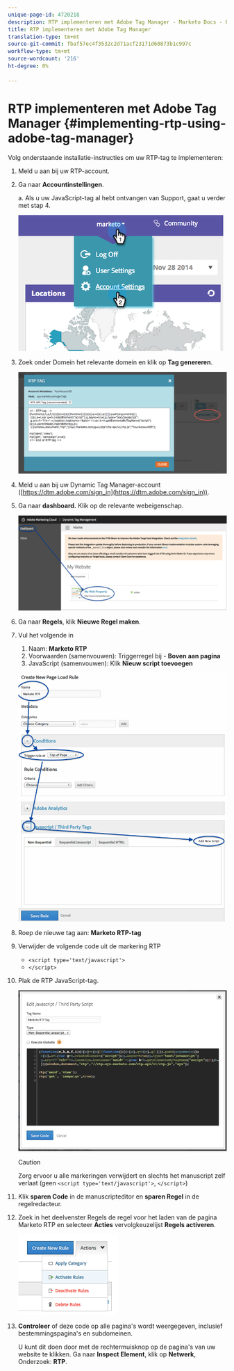 ```yaml
---
unique-page-id: 4720218
description: RTP implementeren met Adobe Tag Manager - Marketo Docs - Productdocumentatie
title: RTP implementeren met Adobe Tag Manager
translation-type: tm+mt
source-git-commit: fbaf57ec4f3532c2d71acf23171d60873b1c997c
workflow-type: tm+mt
source-wordcount: '216'
ht-degree: 0%

---
```



# RTP implementeren met Adobe Tag Manager {#implementing-rtp-using-adobe-tag-manager}

Volg onderstaande installatie-instructies om uw RTP-tag te implementeren:

1. Meld u aan bij uw RTP-account.

1. Ga naar **Accountinstellingen**.

   a. Als u uw JavaScript-tag al hebt ontvangen van Support, gaat u verder met stap 4.

   ![](assets/image2014-11-30-15-3a19-3a21-4.png)

1. Zoek onder Domein het relevante domein en klik op **Tag genereren**.

   ![](assets/image2014-11-30-15-3a20-3a17-4.png)

1. Meld u aan bij uw Dynamic Tag Manager-account ([https://dtm.adobe.com/sign_in](https://dtm.adobe.com/sign_in)).

1. Ga naar **dashboard.** Klik op de relevante webeigenschap.

   ![](assets/image2014-12-3-17-3a58-3a17.png)

1. Ga naar **Regels**, klik **Nieuwe Regel maken**.

1. Vul het volgende in

   1. Naam: **Marketo RTP**
   1. Voorwaarden (samenvouwen): Triggerregel bij - **Boven aan pagina**
   1. JavaScript (samenvouwen): Klik **Nieuw script toevoegen**

   ![](assets/image2014-12-3-17-3a59-3a40.png)

1. Roep de nieuwe tag aan: **Marketo RTP-tag**

1. Verwijder de volgende code uit de markering RTP

   * `<script type='text/javascript'>`
   * `</script>`

1. Plak de RTP JavaScript-tag.

   ![](assets/image2014-12-3-18-3a3-3a45.png)

   >[!CAUTION]
   >
   >Zorg ervoor u alle markeringen verwijdert en slechts het manuscript zelf verlaat (geen `<script type='text/javascript'>`, `</script>`)

1. Klik **sparen Code** in de manuscripteditor en **sparen Regel** in de regelredacteur.

1. Zoek in het deelvenster Regels de regel voor het laden van de pagina Marketo RTP en selecteer **Acties** vervolgkeuzelijst **Regels activeren**.

   ![](assets/image2014-12-3-18-3a4-3a14.png)

1. **Controleer** of deze code op alle pagina&#39;s wordt weergegeven, inclusief bestemmingspagina&#39;s en subdomeinen.

   U kunt dit doen door met de rechtermuisknop op de pagina&#39;s van uw website te klikken. Ga naar **Inspect Element**, klik op **Netwerk**, Onderzoek: **RTP**.
